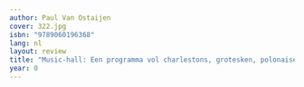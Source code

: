 ```yaml
---
author: Paul Van Ostaijen
cover: 322.jpg
isbn: "9789060196368"
lang: nl
layout: review
title: "Music-hall: Een programma vol charlestons, grotesken, polonaises en dressuurnummers"
year: 0
---
```

